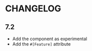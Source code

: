 CHANGELOG
=========

7.2
---

 * Add the component as experimental
 * Add the `#[Feature]` attribute
